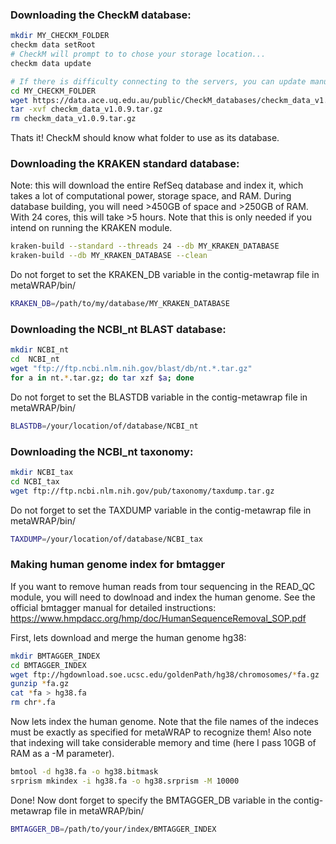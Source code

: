 ### Downloading the CheckM database:
``` bash
mkdir MY_CHECKM_FOLDER
checkm data setRoot
# CheckM will prompt to to chose your storage location...
checkm data update

# If there is difficulty connecting to the servers, you can update manually:
cd MY_CHECKM_FOLDER
wget https://data.ace.uq.edu.au/public/CheckM_databases/checkm_data_v1.0.9.tar.gz
tar -xvf checkm_data_v1.0.9.tar.gz
rm checkm_data_v1.0.9.tar.gz
```
Thats it! CheckM should know what folder to use as its database.

### Downloading the KRAKEN standard database:
Note: this will download the entire RefSeq database and index it, which takes a lot of computational power, storage space, and RAM. During database building, you will need >450GB of space and >250GB of RAM. With 24 cores, this will take >5 hours. Note that this is only needed if you intend on running the KRAKEN module.
``` bash
kraken-build --standard --threads 24 --db MY_KRAKEN_DATABASE
kraken-build --db MY_KRAKEN_DATABASE --clean
```
Do not forget to set the KRAKEN_DB variable in the contig-metawrap file in metaWRAP/bin/
``` bash
KRAKEN_DB=/path/to/my/database/MY_KRAKEN_DATABASE
```

### Downloading the NCBI_nt BLAST database:
``` bash
mkdir NCBI_nt
cd  NCBI_nt
wget "ftp://ftp.ncbi.nlm.nih.gov/blast/db/nt.*.tar.gz"
for a in nt.*.tar.gz; do tar xzf $a; done
```
Do not forget to set the BLASTDB variable in the contig-metawrap file in metaWRAP/bin/
``` bash
BLASTDB=/your/location/of/database/NCBI_nt
```

### Downloading the NCBI_nt taxonomy:
``` bash
mkdir NCBI_tax
cd NCBI_tax
wget ftp://ftp.ncbi.nlm.nih.gov/pub/taxonomy/taxdump.tar.gz
```
Do not forget to set the TAXDUMP variable in the contig-metawrap file in metaWRAP/bin/
``` bash
TAXDUMP=/your/location/of/database/NCBI_tax
```

### Making human genome index for bmtagger
If you want to remove human reads from tour sequencing in the READ_QC module, you will need to dowlnoad and index the human genome. See the official bmtagger manual for detailed instructions: https://www.hmpdacc.org/hmp/doc/HumanSequenceRemoval_SOP.pdf

First, lets download and merge the human genome hg38:
``` bash 
mkdir BMTAGGER_INDEX
cd BMTAGGER_INDEX
wget ftp://hgdownload.soe.ucsc.edu/goldenPath/hg38/chromosomes/*fa.gz
gunzip *fa.gz
cat *fa > hg38.fa
rm chr*.fa
```
Now lets index the human genome. Note that the file names of the indeces must be exactly as specified for metaWRAP to recognize them! Also note that indexing will take considerable memory and time (here I pass 10GB of RAM as a -M parameter).
``` bash
bmtool -d hg38.fa -o hg38.bitmask
srprism mkindex -i hg38.fa -o hg38.srprism -M 10000
```
Done! Now dont forget to specify the BMTAGGER_DB variable in the contig-metawrap file in metaWRAP/bin/
``` bash
BMTAGGER_DB=/path/to/your/index/BMTAGGER_INDEX
```
